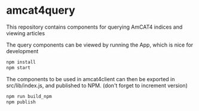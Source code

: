 # amcat4query

This repository contains components for querying AmCAT4 indices and viewing articles

The query components can be viewed by running the App, which is nice for development

```bash
npm install
npm start
```

The components to be used in amcat4client can then be exported in src/lib/index.js, and published to NPM.
(don't forget to increment version)

```bash
npm run build_npm
npm publish
```
